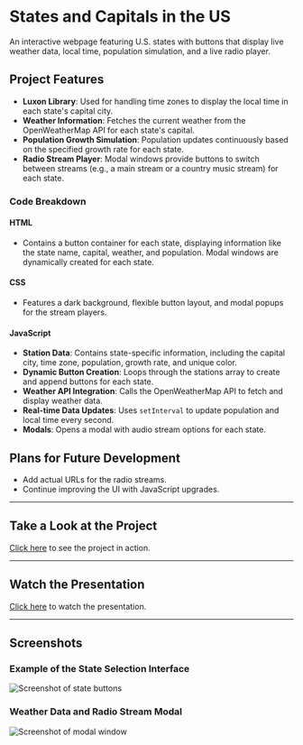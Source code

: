 # States and Capitals in the US

An interactive webpage featuring U.S. states with buttons that display live weather data, local time, population simulation, and a live radio player.

## Project Features

- **Luxon Library**: Used for handling time zones to display the local time in each state's capital city.
- **Weather Information**: Fetches the current weather from the OpenWeatherMap API for each state's capital.
- **Population Growth Simulation**: Population updates continuously based on the specified growth rate for each state.
- **Radio Stream Player**: Modal windows provide buttons to switch between streams (e.g., a main stream or a country music stream) for each state.

### Code Breakdown

#### HTML

- Contains a button container for each state, displaying information like the state name, capital, weather, and population. Modal windows are dynamically created for each state.

#### CSS

- Features a dark background, flexible button layout, and modal popups for the stream players.

#### JavaScript

- **Station Data**: Contains state-specific information, including the capital city, time zone, population, growth rate, and unique color.
- **Dynamic Button Creation**: Loops through the stations array to create and append buttons for each state.
- **Weather API Integration**: Calls the OpenWeatherMap API to fetch and display weather data.
- **Real-time Data Updates**: Uses `setInterval` to update population and local time every second.
- **Modals**: Opens a modal with audio stream options for each state.

## Plans for Future Development

- Add actual URLs for the radio streams.
- Continue improving the UI with JavaScript upgrades.

---

## Take a Look at the Project

[Click here](https://FHobbs8030.github.io/states_capitals_intheus/) to see the project in action.

---

## Watch the Presentation

[Click here](https://github.com/) to watch the presentation.

---

## Screenshots

### Example of the State Selection Interface

![Screenshot of state buttons](https://github.com/user-attachments/assets/99f250ec-a0e3-42b2-8b6a-05dcdcb90e69)

### Weather Data and Radio Stream Modal

![Screenshot of modal window](https://github.com/user-attachments/assets/4a5bba64-7556-426e-93e9-e97f236f0fc8)
